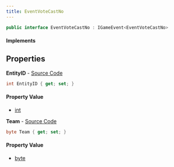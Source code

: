 ```yaml
---
title: EventVoteCastNo
---
```


```csharp
public interface EventVoteCastNo : IGameEvent<EventVoteCastNo>
```

#### Implements

## Properties

**EntityID** - [Source Code](https://github.com/swiftly-solution/swiftlys2/blob/main/managed/src/SwiftlyS2.Generated/GameEvents/Interfaces/EventVoteCastNo.cs#L28)

```csharp
int EntityID { get; set; }
```

#### Property Value

- [int](https://learn.microsoft.com/dotnet/api/system.int32)

**Team** - [Source Code](https://github.com/swiftly-solution/swiftlys2/blob/main/managed/src/SwiftlyS2.Generated/GameEvents/Interfaces/EventVoteCastNo.cs#L21)

```csharp
byte Team { get; set; }
```

#### Property Value

- [byte](https://learn.microsoft.com/dotnet/api/system.byte)

